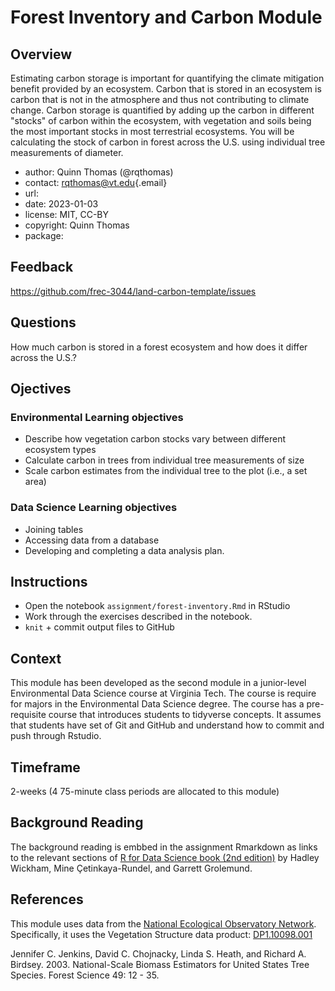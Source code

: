 # Forest Inventory and Carbon Module

## Overview

Estimating carbon storage is important for quantifying the climate mitigation benefit provided by an ecosystem.  Carbon that is stored in an ecosystem is carbon that is not in the atmosphere and thus not contributing to climate change.  Carbon storage is quantified by adding up the carbon in different "stocks" of carbon within the ecosystem, with vegetation and soils being the most important stocks in most terrestrial ecosystems.  You will be calculating the stock of carbon in forest across the U.S. using individual tree measurements of diameter. 

-   author: Quinn Thomas (@rqthomas)
-   contact: [rqthomas\@vt.edu](mailto:rqthomas@vt.edu){.email}
-   url:
-   date: 2023-01-03
-   license: MIT, CC-BY
-   copyright: Quinn Thomas
-   package:

## Feedback

<https://github.com/frec-3044/land-carbon-template/issues>

## Questions

How much carbon is stored in a forest ecosystem and how does it differ across the U.S.?

## Ojectives

### Environmental Learning objectives

- Describe how vegetation carbon stocks vary between different ecosystem types 
- Calculate carbon in trees from individual tree measurements of size
- Scale carbon estimates from the individual tree to the plot (i.e., a set area)

### Data Science Learning objectives

- Joining tables
- Accessing data from a database
- Developing and completing a data analysis plan.

## Instructions

  - Open the notebook `assignment/forest-inventory.Rmd` in RStudio
  - Work through the exercises described in the notebook.
  - `knit` + commit output files to GitHub

## Context

This module has been developed as the second module in a junior-level Environmental Data Science course at Virginia Tech.  The course is require for majors in the Environmental Data Science degree.  The course has a pre-requisite course that introduces students to tidyverse concepts.  It assumes that students have set of Git and GitHub and understand how to commit and push through Rstudio.

## Timeframe

2-weeks (4 75-minute class periods are allocated to this module)

## Background Reading

The background reading is embbed in the assignment Rmarkdown as links to the relevant sections of [R for Data Science book (2nd edition)](https://r4ds.hadley.nz) by Hadley Wickham, Mine Çetinkaya-Rundel, and Garrett Grolemund.

## References

This module uses data from the [National Ecological Observatory Network](https://www.neonscience.org).  Specifically, it uses the Vegetation Structure data product: [DP1.10098.001](https://data.neonscience.org/data-products/DP1.10098.001)

Jennifer C. Jenkins, David C. Chojnacky, Linda S. Heath, and Richard A. Birdsey. 2003. National-Scale Biomass Estimators for United States Tree Species. Forest Science 49: 12 - 35. 


